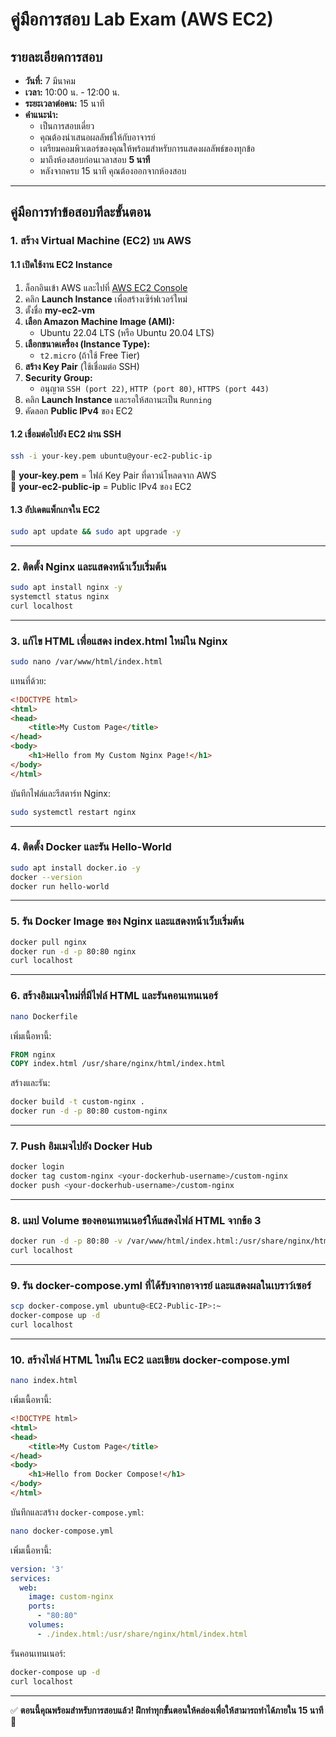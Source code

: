# คู่มือการสอบ Lab Exam (AWS EC2)

## รายละเอียดการสอบ
- **วันที่:** 7 มีนาคม
- **เวลา:** 10:00 น. - 12:00 น.
- **ระยะเวลาต่อคน:** 15 นาที
- **คำแนะนำ:**
  - เป็นการสอบเดี่ยว
  - คุณต้องนำเสนอผลลัพธ์ให้กับอาจารย์
  - เตรียมคอมพิวเตอร์ของคุณให้พร้อมสำหรับการแสดงผลลัพธ์ของทุกข้อ
  - มาถึงห้องสอบก่อนเวลาสอบ **5 นาที**
  - หลังจากครบ 15 นาที คุณต้องออกจากห้องสอบ
----
## **คู่มือการทำข้อสอบทีละขั้นตอน**

### **1. สร้าง Virtual Machine (EC2) บน AWS**
#### **1.1 เปิดใช้งาน EC2 Instance**
1. ล็อกอินเข้า AWS และไปที่ [AWS EC2 Console](https://aws.amazon.com/)  
2. คลิก **Launch Instance** เพื่อสร้างเซิร์ฟเวอร์ใหม่  
3. ตั้งชื่อ **my-ec2-vm**
4. **เลือก Amazon Machine Image (AMI):**
   - Ubuntu 22.04 LTS (หรือ Ubuntu 20.04 LTS)
5. **เลือกขนาดเครื่อง (Instance Type):**
   - `t2.micro` (ถ้าใช้ Free Tier)
6. **สร้าง Key Pair** (ใช้เชื่อมต่อ SSH)
7. **Security Group:**
   - อนุญาต `SSH (port 22)`, `HTTP (port 80)`, `HTTPS (port 443)`
8. คลิก **Launch Instance** และรอให้สถานะเป็น `Running`
9. คัดลอก **Public IPv4** ของ EC2

#### **1.2 เชื่อมต่อไปยัง EC2 ผ่าน SSH**
```sh
ssh -i your-key.pem ubuntu@your-ec2-public-ip
```
🔹 **your-key.pem** = ไฟล์ Key Pair ที่ดาวน์โหลดจาก AWS  
🔹 **your-ec2-public-ip** = Public IPv4 ของ EC2  

#### **1.3 อัปเดตแพ็กเกจใน EC2**
```sh
sudo apt update && sudo apt upgrade -y
```
----
### **2. ติดตั้ง Nginx และแสดงหน้าเว็บเริ่มต้น**
```sh
sudo apt install nginx -y
systemctl status nginx
curl localhost
```
----
### **3. แก้ไข HTML เพื่อแสดง index.html ใหม่ใน Nginx**
```sh
sudo nano /var/www/html/index.html
```
แทนที่ด้วย:
```html
<!DOCTYPE html>
<html>
<head>
    <title>My Custom Page</title>
</head>
<body>
    <h1>Hello from My Custom Nginx Page!</h1>
</body>
</html>
```
บันทึกไฟล์และรีสตาร์ท Nginx:
```sh
sudo systemctl restart nginx
```
----
### **4. ติดตั้ง Docker และรัน Hello-World**
```sh
sudo apt install docker.io -y
docker --version
docker run hello-world
```
----
### **5. รัน Docker Image ของ Nginx และแสดงหน้าเว็บเริ่มต้น**
```sh
docker pull nginx
docker run -d -p 80:80 nginx
curl localhost
```
----
### **6. สร้างอิมเมจใหม่ที่มีไฟล์ HTML และรันคอนเทนเนอร์**
```sh
nano Dockerfile
```
เพิ่มเนื้อหานี้:
```Dockerfile
FROM nginx
COPY index.html /usr/share/nginx/html/index.html
```
สร้างและรัน:
```sh
docker build -t custom-nginx .
docker run -d -p 80:80 custom-nginx
```
----
### **7. Push อิมเมจไปยัง Docker Hub**
```sh
docker login
docker tag custom-nginx <your-dockerhub-username>/custom-nginx
docker push <your-dockerhub-username>/custom-nginx
```
----
### **8. แมป Volume ของคอนเทนเนอร์ให้แสดงไฟล์ HTML จากข้อ 3**
```sh
docker run -d -p 80:80 -v /var/www/html/index.html:/usr/share/nginx/html/index.html custom-nginx
curl localhost
```
----
### **9. รัน docker-compose.yml ที่ได้รับจากอาจารย์ และแสดงผลในเบราว์เซอร์**
```sh
scp docker-compose.yml ubuntu@<EC2-Public-IP>:~
docker-compose up -d
curl localhost
```
----
### **10. สร้างไฟล์ HTML ใหม่ใน EC2 และเขียน docker-compose.yml**
```sh
nano index.html
```
เพิ่มเนื้อหานี้:
```html
<!DOCTYPE html>
<html>
<head>
    <title>My Custom Page</title>
</head>
<body>
    <h1>Hello from Docker Compose!</h1>
</body>
</html>
```
บันทึกและสร้าง `docker-compose.yml`:
```sh
nano docker-compose.yml
```
เพิ่มเนื้อหานี้:
```yaml
version: '3'
services:
  web:
    image: custom-nginx
    ports:
      - "80:80"
    volumes:
      - ./index.html:/usr/share/nginx/html/index.html
```
รันคอนเทนเนอร์:
```sh
docker-compose up -d
curl localhost
```

---

✅ **ตอนนี้คุณพร้อมสำหรับการสอบแล้ว! ฝึกทำทุกขั้นตอนให้คล่องเพื่อให้สามารถทำได้ภายใน 15 นาที** 🚀


